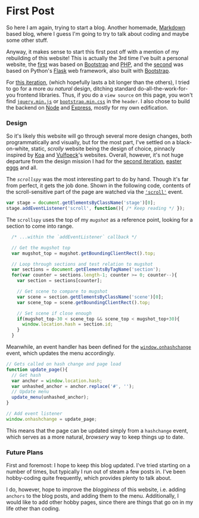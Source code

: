 # First Post

So here I am again, trying to start a blog. Another homemade, [Markdown][1] based blog, where I guess I'm going to try to talk about coding and maybe some other stuff.

Anyway, it makes sense to start this first post off with a mention of my rebuilding of this website! This is actually the 3rd time I've built a personal website, the [first][2] was based on [Bootstrap][3] and [PHP][4], and the [second][5] was based on Python's [Flask][6] web framework, also built with [Bootstrap][3].

For [this iteration][7], (which hopefully lasts a bit longer than the others), I tried to go for a more *au natural* design, ditching standard do-all-the-work-for-you frontend libraries. Thus, if you do a `view source` on this page, you won't find [`jquery.min.js`][8] or [`bootstrap.min.css`][9] in the `header`. I also chose to build the backend on [Node][10] and [Express][11], mostly for my own edification.


### Design

So it's likely this website will go through several more design changes, both programmatically and visually, but for the most part, I've settled on a black-on-white, static, *scrolly* website being the design of choice, pinnacly inspired by [Koa][12] and [Vulfpeck][13]'s websites. Overall, however, it's not huge departure from the design mission I had for the [second iteration][5], [easter eggs][18] and all.

The *`scrollspy`* was the most interesting part to do by hand. Though it's far from perfect, it gets the job done. Shown in the following code, contents of the scroll-sensitive part of the page are watched via the [`'scroll'`][17] event.
``` JavaScript
var stage = document.getElementsByClassName('stage')[0];
stage.addEventListener('scroll', function(){ /* Keep reading */ });
```

The `scrollspy` uses the top of my *`mugshot`* as a reference point, looking for a section to come into range.
```JavaScript
  /* ...within the `addEventListener` callback */

  // Get the mugshot top
  var mugshot_top = mugshot.getBoundingClientRect().top;

  // Loop through sections and test relation to mugshot
  var sections = document.getElementsByTagName('section');
  for(var counter = sections.length-1; counter >= 0; counter--){
    var section = sections[counter];

    // Get scene to compare to mugshot
    var scene = section.getElementsByClassName('scene')[0];
    var scene_top = scene.getBoundingClientRect().top;

    // Set scene if close enough
    if(mugshot_top-30 < scene_top && scene_top < mugshot_top+30){
      window.location.hash = section.id;
    }
  }
```

Meanwhile, an event handler has been defined for the [`window.onhashchange`](15) event, which updates the menu accordingly.
```JavaScript
// Gets called on hash change and page load
function update_page(){
  // Get hash
  var anchor = window.location.hash;
  var unhashed_anchor = anchor.replace('#', '');
  // Update menu
  update_menu(unhashed_anchor);
}

// Add event listener
window.onhashchange = update_page;
```

This means that the page can be updated simply from a `hashchange` event, which serves as a more natural, *browsery* way to keep things up to date.


### Future Plans

First and foremost: I hope to keep this blog updated. I've tried starting on a number of times, but typically I run out of steam a few posts in. I've been hobby-coding quite frequently, which provides plenty to talk about.

I do, however, hope to improve the *blogginess* of this website, i.e. adding `anchors` to the blog posts, and adding them to the menu. Additionally, I would like to add other hobby pages, since there are things that go on in my life other than coding.

[1]: https://guides.github.com/features/mastering-markdown/
[2]: https://github.com/boothandrewd/ADBs_pi_website
[3]: http://getbootstrap.com/
[4]: http://php.net/
[5]: https://github.com/boothandrewd/flask_website
[6]: http://flask.pocoo.org/
[7]: https://github.com/boothandrewd/personal-site
[8]: https://code.jquery.com/jquery-3.1.1.min.js
[9]: https://maxcdn.bootstrapcdn.com/bootstrap/3.3.7/css/bootstrap.min.css
[10]: https://nodejs.org/en/
[11]: http://expressjs.com/
[12]: http://koajs.com/
[13]: http://vulfpeck.com/
[15]: https://developer.mozilla.org/en-US/docs/Web/API/WindowEventHandlers/onhashchange
[17]: https://developer.mozilla.org/en-US/docs/Web/Events/scroll
[18]: javascript:increment_mug();
